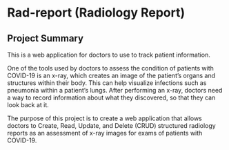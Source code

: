 # Rad-report (Radiology Report)

## Project Summary

This is a web application for doctors to use to track patient information.

One of the tools used by doctors to assess the condition of patients with COVID-19 is an x-ray, which creates an image of the patient’s organs and structures within their body. This can help visualize infections such as pneumonia within a patient’s lungs. After performing an x-ray, doctors need a way to record information about what they discovered, so that they can look back at it.

The purpose of this project is to create a web application that allows doctors to Create, Read, Update, and Delete (CRUD) structured radiology reports as an assessment of x-ray images for exams of patients with COVID-19.